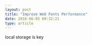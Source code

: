 ```yaml
---
layout: post
title: "Improve Web Fonts Performance"
date: 2016-06-05 09:32:21
type: article
---
```


local storage is key
